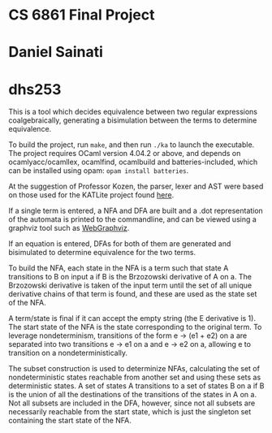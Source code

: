 # CS 6861 Final Project
# Daniel Sainati
# dhs253


This is a tool which decides equivalence between two regular expressions
coalgebraically, generating a bisimulation between the 
terms to determine equivalence. 

To build the project, run `make`, and then run `./ka` to launch the executable.
The project requires OCaml version 4.04.2 or above, and depends on ocamlyacc/ocamllex, 
ocamlfind, ocamlbuild and batteries-included, which can be installed using 
opam: `opam install batteries`.

At the suggestion of Professor Kozen, the parser, lexer and AST were based on 
those used for the KATLite project found [here](http://www.cs.cornell.edu/Projects/KAT/KATlite.zip).

If a single term is entered, a NFA and DFA are built and a .dot representation of
the automata is printed to the commandline, and can be viewed using a graphviz tool such as
[WebGraphviz](http://www.webgraphviz.com/).

If an equation is entered, DFAs for both of them are generated and bisimulated
to determine equivalence for the two terms.

To build the NFA, each state in the NFA is a term such that state A transitions to B on input
a if B is the Brzozowski derivative of A on a. The Brzozowski derivative is taken of the input term
until the set of all unique derivative chains of that term is found, and these are used as the state
set of the NFA. 

A term/state is final if it can accept the empty string
(the E derivative is 1). The start state of the NFA is the state corresponding to the original term. To leverage
nondeterminism, transitions of the form e -> (e1 + e2) on a are separated into two transitions e -> e1 on a and 
e -> e2 on a, allowing e to transition on a nondeterministically. 

The subset construction is used to determinize NFAs, calculating the set of nondeterministic states reachable
from another set and using these sets as deterministic states. A set of states A transitions to a set of states B on a if B is the union of all the destinations of the transitions of the states in A on a. Not all subsets are included in the DFA, however, since not all subsets are necessarily reachable from the start state, which is just the singleton set containing the start state of the NFA. 